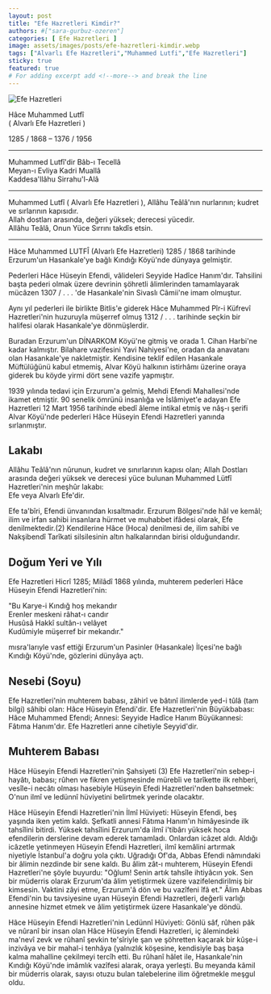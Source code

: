 ```yaml
---
layout: post
title: "Efe Hazretleri Kimdir?"
authors: #["sara-gurbuz-ozeren"]
categories: [ Efe Hazretleri ]
image: assets/images/posts/efe-hazretleri-kimdir.webp
tags: ["Alvarlı Efe Hazretleri","Muhammed Lutfi","Efe Hazretleri"]
sticky: true
featured: true
# For adding excerpt add <!--more--> and break the line
---
```


![Efe Hazretleri](assets/images/posts/efe-hazretleri-kimdir-kucuk.jpg)

Hâce Muhammed Lutfî  
( Alvarlı Efe Hazretleri )

1285 / 1868 – 1376 / 1956
<!--more-->
***
  
Muhammed Lutfî'dir Bâb-ı Tecellâ  
Meyan-ı Evliya Kadri Muallâ  
Kaddesa'llâhu Sirrahu'l-Alâ  
  
***

Muhammed Lutfî ( Alvarlı Efe Hazretleri ), Allâhu Teâlâ'nın nurlarının; kudret ve sırlarının kapısıdır.  
Allah dostları arasında, değeri yüksek; derecesi yücedir.  
Allâhu Teâlâ, Onun Yüce Sırrını takdîs etsin.

***

Hâce Muhammed LUTFÎ (Alvarlı Efe Hazretleri) 1285 / 1868 tarihinde Erzurum'un Hasankale'ye bağlı Kındığı Köyü'nde dünyaya gelmiştir.

Pederleri Hâce Hüseyin Efendi, vâlideleri Seyyide Hadîce Hanım'dır. Tahsilini başta pederi olmak üzere devrinin şöhretli âlimlerinden tamamlayarak mücâzen 1307 / . . . 'de Hasankale'nin Sivaslı Câmii'ne imam olmuştur.

Aynı yıl pederleri ile birlikte Bitlis'e giderek Hâce Muhammed Pîr-i Küfrevî Hazretleri'nin huzuruyla müşerref olmuş 1312 / . . . tarihinde seçkin bir halifesi olarak Hasankale'ye dönmüşlerdir.

Buradan Erzurum'un DİNARKOM Köyü'ne gitmiş ve orada 1. Cihan Harbi'ne kadar kalmıştır. Bilahare vazifesini Yavi Nahiyesi'ne, oradan da anavatanı olan Hasankale'ye nakletmiştir. Kendisine teklif edilen Hasankale Müftülüğünü kabul etmemiş, Alvar Köyü halkının istirhâmı üzerine oraya giderek bu köyde yirmi dört sene vazife yapmıştır.

1939 yılında tedavi için Erzurum'a gelmiş, Mehdi Efendi Mahallesi'nde ikamet etmiştir. 90 senelik ömrünü insanlığa ve İslâmiyet'e adayan Efe Hazretleri 12 Mart 1956 tarihinde ebedî âleme intikal etmiş ve nâş-ı şerifi Alvar Köyü'nde pederleri Hâce Hüseyin Efendi Hazretleri yanında sırlanmıştır.

## Lakabı

Allâhu Teâlâ'nın nûrunun, kudret ve sınırlarının kapısı olan; Allah Dostları arasında değeri yüksek ve derecesi yüce bulunan Muhammed Lütfî Hazretleri'nin meşhûr lakabı:  
Efe veya Alvarlı Efe'dir.

Efe ta'bîri, Efendi ünvanından kısaltmadır. Erzurum Bölgesi'nde hâl ve kemâl; ilim ve irfan sahibi insanlara hürmet ve muhabbet ifâdesi olarak, Efe denilmektedir.(2) Kendilerine Hâce (Hoca) denilmesi de, ilim sahibi ve Nakşibendî Tarîkati silsilesinin altın halkalarından birisi olduğundandır.

## Doğum Yeri ve Yılı

Efe Hazretleri Hicrî 1285; Milâdî 1868 yılında, muhterem pederleri Hâce Hüseyin Efendi Hazretleri'nin:

"Bu Karye-i Kındığ hoş mekandır  
Erenler meskeni râhat-ı candır  
Husûsâ Hakkî sultân-ı velâyet  
Kudûmiyle müşerref bir mekandır."

mısra'larıyle vasf ettiği Erzurum'un Pasinler (Hasankale) İlçesi'ne bağlı Kındığı Köyü'nde, gözlerini dünyâya açtı.

## Nesebi (Soyu)

Efe Hazretleri'nin muhterem babası, zâhirî ve bâtınî ilimlerde yed-i tûlâ (tam bilgi) sâhibi olan: Hâce Hüseyin Efendi'dir. Efe Hazretleri'nin Büyükbabası: Hâce Muhammed Efendi; Annesi: Seyyide Hadîce Hanım Büyükannesi: Fâtıma Hanım'dır. Efe Hazretleri anne cihetiyle Seyyid'dir.

## Muhterem Babası

Hâce Hüseyin Efendi Hazretleri'nin Şahsiyeti (3) Efe Hazretleri'nin sebep-i hayâtı, babası; rûhen ve fikren yetişmesinde mürebîi ve tarîkette ilk rehberi, vesîle-i necâtı olması hasebiyle Hüseyin Efedi Hazretleri'nden bahsetmek: O'nun ilmî ve ledünnî hüviyetini belirtmek yerinde olacaktır.

Hâce Hüseyin Efendi Hazretleri'nin İlmî Hüviyeti: Hüseyin Efendi, beş yaşında iken yetim kaldı. Şefkatli annesi Fâtıma Hanım'ın himâyesinde ilk tahsîlini bitirdi. Yüksek tahsîlini Erzurum'da ilmî i'tibârı yüksek hoca efendilerin derslerine devam ederek tamamladı. Onlardan icâzet aldı. Aldığı icâzetle yetinmeyen Hüseyin Efendi Hazretleri, ilmî kemâlini artırmak niyetiyle İstanbul'a doğru yola çıktı. Uğradığı Of'da, Abbas Efendi nâmındaki bir âlimin nezdinde bir sene kaldı. Bu âlim zât-ı muhterem, Hüseyin Efendi Hazretleri'ne şöyle buyurdu: "Oğlum! Senin artık tahsîle ihtiyâcın yok. Sen bir müderris olarak Erzurum'da âlim yetiştirmek üzere vazifelendirilmiş bir kimsesin. Vaktini zâyi etme, Erzurum'â dön ve bu vazîfeni îfâ et." Âlim Abbas Efendi'nin bu tavsiyesine uyan Hüseyin Efendi Hazretleri, değerli varlığı annesine hizmet etmek ve âlim yetiştirmek üzere Hasankale'ye döndü.

Hâce Hüseyin Efendi Hazretleri'nin Ledünnî Hüviyeti: Gönlü sâf, rûhen pâk ve nûranî bir insan olan Hâce Hüseyin Efendi Hazretleri, iç âlemindeki ma'nevî zevk ve rûhanî şevkin te'sîriyle şan ve şöhretten kaçarak bir kûşe-i inzivâya ve bir mahal-i tenhâya (yalnızlık köşesine, kendisiyle baş başa kalma mahalline çekilmeyi tercîh etti. Bu rûhanî hâlet ile, Hasankale'nin Kındığı Köyü'nde imâmlık vazîfesi alarak, oraya yerleşti. Bu meyanda kâmil bir müderris olarak, sayısı otuzu bulan talebelerine ilim öğretmekle meşgul oldu.